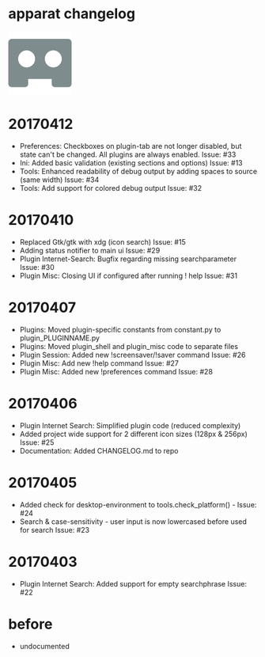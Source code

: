 apparat changelog
==========

![logo](https://raw.githubusercontent.com/yafp/apparat/master/apparat/gfx/core/128/appIcon.png)

# 20170412
* Preferences: Checkboxes on plugin-tab are not longer disabled,
    but state can't be changed. All plugins are always enabled.                         Issue: #33
* Ini: Added basic validation (existing sections and options)                           Issue: #13
* Tools: Enhanced readability of debug output by adding spaces to source (same width)   Issue: #34
* Tools: Add support for colored debug output                                           Issue: #32


# 20170410
* Replaced Gtk/gtk with xdg (icon search)                                               Issue: #15
* Adding status notifier to main ui                                                     Issue: #29
* Plugin Internet-Search: Bugfix regarding missing searchparameter                      Issue: #30
* Plugin Misc: Closing UI if configured after running ! help                            Issue: #31


# 20170407
* Plugins: Moved plugin-specific constants from constant.py to plugin_PLUGINNAME.py
* Plugins: Moved plugin_shell and plugin_misc code to separate files
* Plugin Session: Added new !screensaver/!saver command                                 Issue: #26
* Plugin Misc: Add new !help command                                                    Issue: #27
* Plugin Misc: Added new !preferences command                                           Issue: #28


# 20170406
* Plugin Internet Search: Simplified plugin code (reduced complexity)
* Added project wide support for 2 different icon sizes (128px & 256px)                 Issue: #25
* Documentation: Added CHANGELOG.md to repo


# 20170405
* Added check for desktop-environment to tools.check_platform() -                       Issue: #24
* Search & case-sensitivity - user input is now lowercased before used for search       Issue: #23


# 20170403
* Plugin Internet Search: Added support for empty searchphrase                          Issue: #22


# before
* undocumented
